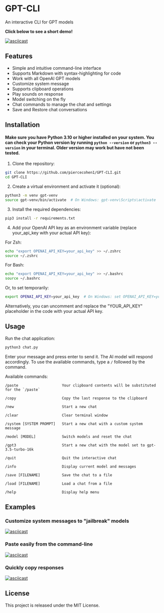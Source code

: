 # GPT-CLI
An interactive CLI for GPT models

**Click below to see a short demo!**

[![asciicast](https://asciinema.org/a/572801.svg)](https://asciinema.org/a/572801)

## Features
* Simple and intuitive command-line interface
* Supports Markdown with syntax-highlighting for code
* Work with all OpenAI GPT models
* Customize system message
* Supports clipboard operations
* Play sounds on response
* Model switching on the fly
* Chat commands to manage the chat and settings
* Save and Restore chat conversations

## Installation

#### Make sure you have Python 3.10 or higher installed on your system. You can check your Python version by running `python --version` or `python3 --version` in your terminal. Older version may work but have not been tested.

1. Clone the repository:
```bash
git clone https://github.com/piercecohen1/GPT-CLI.git
cd GPT-CLI
```

2. Create a virtual environment and activate it (optional):
```bash
python3 -m venv gpt-venv
source gpt-venv/bin/activate  # On Windows: gpt-venv\Scripts\activate
```

3. Install the required dependencies:
```bash
pip3 install -r requirements.txt
```

4. Add your OpenAI API key as an environment variable (replace your_api_key with your actual API key):

For Zsh:
```bash
echo "export OPENAI_API_KEY=your_api_key" >> ~/.zshrc
source ~/.zshrc
```

For Bash:
```bash
echo "export OPENAI_API_KEY=your_api_key" >> ~/.bashrc
source ~/.bashrc
```

Or, to set temporarily:
```bash
export OPENAI_API_KEY=your_api_key  # On Windows: set OPENAI_API_KEY=your_api_key
```


Alternatively, you can uncomment and replace the "YOUR_API_KEY" placeholder in the code with your actual API key.

## Usage
Run the chat application:
```bash
python3 chat.py
```

Enter your message and press enter to send it. The AI model will respond accordingly. To use the available commands, type a `/` followed by the command.

Available commands:
```
/paste                    Your clipboard contents will be substituted for the `/paste`

/copy                     Copy the last response to the clipboard

/new                      Start a new chat

/clear                    Clear terminal window

/system [SYSTEM PROMPT]   Start a new chat with a custom system message

/model [MODEL]            Switch models and reset the chat

/gpt3                     Start a new chat with the model set to gpt-3.5-turbo-16k

/quit                     Quit the interactive chat

/info                     Display current model and messages

/save [FILENAME]          Save the chat to a file

/load [FILENAME]          Load a chat from a file

/help                     Display help menu
```


## Examples


### Customize system messages to "jailbreak" models

[![asciicast](https://asciinema.org/a/iQHmpE9qKKeJ0lWphlwUEI4VE.svg)](https://asciinema.org/a/iQHmpE9qKKeJ0lWphlwUEI4VE)


### Paste easily from the command-line

[![asciicast](https://asciinema.org/a/GQPq0nWtGyF9uXGiJ6MMGhQMX.svg)](https://asciinema.org/a/GQPq0nWtGyF9uXGiJ6MMGhQMX)

### Quickly copy responses

[![asciicast](https://asciinema.org/a/SHTVLa7xUjF94kTpTJPAochG2.svg)](https://asciinema.org/a/SHTVLa7xUjF94kTpTJPAochG2)

## License
This project is released under the MIT License.
